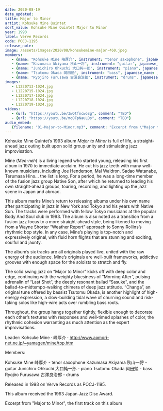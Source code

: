 ```yaml
---
date: 2020-08-19
date_updated: 
title: Major to Minor
artist: Kohsuke Mine Quintet
sort_value: Kohsuke Mine Quintet Major to Minor
year: 1993
label: Verve Records
code: POCJ-1195
release_note: 
image: /assets/images/2020/08/kohsukemine-major-460.jpeg
members:
   - {name: "Kohsuke Mine 峰厚介", instrument: "tenor saxophone", japanese_name: , url: ""}
   - {name: "Kazumasa Akiyama 秋山一将", instrument: "guitar", japanese_name: , url: ""}
   - {name: "Junichiro Ohkuchi 大口純一郎", instrument: "piano", japanese_name: , url: ""}
   - {name: "Tsutomu Okada 岡田勉", instrument: "bass", japanese_name: , url: ""}
   - {name: "Ryojiro Furusawa 古澤良治郎", instrument: "drums", japanese_name: , url: ""}
images: 
   - L1220713-1024.jpg
   - L1220715-1024.jpg
   - L1220717-1024.jpg
   - L1220718-1024.jpg
   - L1220719-1024.jpg
videos: 
   - {url: "https://youtu.be/3wQtfncwoSg", comment: "TBD"}
   - {url: "https://youtu.be/mcOFpNauLDs", comment: "TBD"}
audio_embed:
   {filename: "01-Major-to-Minor.mp3", comment: "Excerpt from \"Major to Minor\", the first track on this album:"}
---
```


Kohsuke Mine Quintet’s 1993 album *Major to Minor* is full of life, a straight-ahead jazz outing built upon solid group unity and stimulating jazz improvisation.

Mine (*Mee-neh*) is a living legend who started young, releasing his first album in 1970 to immediate acclaim. He cut his jazz teeth with many well-known musicians, including Joe Henderson, Mal Waldron, Sadao Watanabe, Terumasa Hino... the list is long. For a period, he was a long-time member of the fusion jazz group Native Son, after which he returned to leading his own straight-ahead groups, touring, recording, and lighting up the jazz scene in Japan and abroad.

This album marks Mine’s return to releasing albums under his own name after participating in jazz in New York and Tokyo and his years with Native Sun. The tracks were performed with fellow Tokyo musicians at the popular Body And Soul club in 1993. The album is also noted as a transition from a fusion jazz focus to a more straight-ahead style, being likened to moving from a Wayne Shorter “Weather Report” approach to Sonny Rollins’s rhythmic bop style. In any case, Mine’s playing is top-notch and expressively original, with fluid horn flights that are stunning and exciting, soulful and jaunty.

The album’s six tracks are all originals played live, united with the raw energy of the audience. Mine’s originals are well-built frameworks, addictive grooves with enough space for the soloists to stretch and fly.

The solid swing jazz on “Major to Minor” kicks off with deep color and edge, continuing with the weighty bluesiness of “Morning After”, pulsing adrenalin of “Last Shot”, the deeply resonant ballad “Sasuke”, and the ballad-to-midtempo-walking chimera of deep jazz attitude. “Changa”, an original tune offered by bassist Tsutomu Okada, is another highlight of high-energy expression, a slow-building tidal wave of churning sound and risk-taking solos like high-wire acts over rumbling bass roots.

Throughout, the group hangs together tightly, flexible enough to decorate each other’s textures with responses and well-timed splashes of color, the rhythmic cohesion warranting as much attention as the expert improvisations.

Leader: Kohsuke Mine · 峰厚介 · http://www.aomori-net.ne.jp/~yamagen/mine/top.htm

Members:

Kohsuke Mine 峰厚介 - tenor saxophone
Kazumasa Akiyama 秋山一将 - guitar
Junichiro Ohkuchi 大口純一郎 - piano
Tsutomu Okada 岡田勉 - bass
Ryojiro Furusawa 古澤良治郎 - drums

Released in 1993 on Verve Records as POCJ-1195.

This album received the 1993 Japan Jazz Disc Award.



Excerpt from "Major to Minor", the first track on this album
